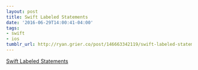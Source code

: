 ```yaml
---
layout: post
title: Swift Labeled Statements
date: '2016-06-29T14:00:41-04:00'
tags:
- swift
- ios
tumblr_url: http://ryan.grier.co/post/146663342119/swift-labeled-statements
---
```

[Swift Labeled Statements](https://medium.com/@rwgrier/swift-labeled-statements-3624ff30e0e7)
